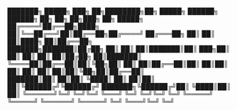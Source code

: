 ███████╗ █████╗ ███╗   ██╗████████╗██╗ █████╗  ██████╗  ██████╗     ██╗     ██╗   ██╗███╗   ██╗ █████╗  
██╔════╝██╔══██╗████╗  ██║╚══██╔══╝██║██╔══██╗██╔════╝ ██╔═══██╗    ██║     ██║   ██║████╗  ██║██╔══██╗  
███████╗███████║██╔██╗ ██║   ██║   ██║███████║██║  ███╗██║   ██║    ██║     ██║   ██║██╔██╗ ██║███████║    
╚════██║██╔══██║██║╚██╗██║   ██║   ██║██╔══██║██║   ██║██║   ██║    ██║     ██║   ██║██║╚██╗██║██╔══██║   
███████║██║  ██║██║ ╚████║   ██║   ██║██║  ██║╚██████╔╝╚██████╔╝    ███████╗╚██████╔╝██║ ╚████║██║  ██║ 
╚══════╝╚═╝  ╚═╝╚═╝  ╚═══╝   ╚═╝   ╚═╝╚═╝  ╚═╝ ╚═════╝  ╚═════╝     ╚══════╝ ╚═════╝ ╚═╝  ╚═══╝╚═╝  ╚═╝   
                                                                
                            
                           
                         
                          
                            
                               
<!--
**SantiagoLunaMir/SantiagoLunaMir** is a ✨ _special_ ✨ repository because its `README.md` (this file) appears on your GitHub profile.

Here are some ideas to get you started:

- 🔭 I’m currently working on ...
- 🌱 I’m currently learning ...
- 👯 I’m looking to collaborate on ...
- 🤔 I’m looking for help with ...
- 💬 Ask me about ...
- 📫 How to reach me: ...
- 😄 Pronouns: ...
- ⚡ Fun fact: ...
-->
